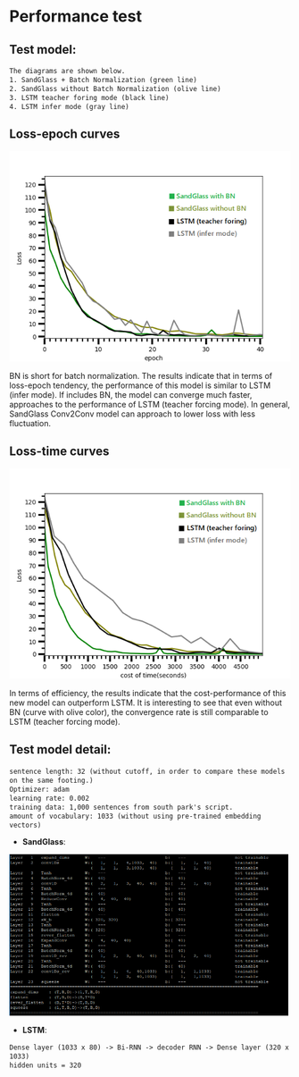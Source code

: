 # Performance test 


## Test model:
```
The diagrams are shown below.
1. SandGlass + Batch Normalization (green line)
2. SandGlass without Batch Normalization (olive line)
3. LSTM teacher foring mode (black line)
4. LSTM infer mode (gray line)

```

## Loss-epoch curves 

<img src="performance_epochs.png" width="550">

BN is short for batch normalization. The results indicate that in terms of loss-epoch tendency, the performance of this model is similar to LSTM (infer mode). If includes BN, the model can converge much faster, approaches to the performance of LSTM (teacher forcing mode). In general, SandGlass Conv2Conv model can approach to lower loss with less fluctuation.

## Loss-time curves

<img src="performance_cost.png" width="550">

In terms of efficiency, the results indicate that the cost-performance of this new model can outperform LSTM. It is interesting to see that even without BN (curve with olive color), the convergence rate is still comparable to LSTM (teacher forcing mode). 



## Test model detail:
```
sentence length: 32 (without cutoff, in order to compare these models on the same footing.)
Optimizer: adam
learning rate: 0.002
training data: 1,000 sentences from south park's script.
amount of vocabulary: 1033 (without using pre-trained embedding vectors)
```

- **SandGlass**: 
 
<img src="test_info.png" width="500">

- **LSTM**:
```
Dense layer (1033 x 80) -> Bi-RNN -> decoder RNN -> Dense layer (320 x 1033)
hidden units = 320
```



